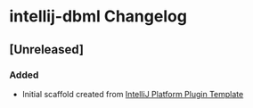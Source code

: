 <!-- Keep a Changelog guide -> https://keepachangelog.com -->

# intellij-dbml Changelog

## [Unreleased]
### Added
- Initial scaffold created from [IntelliJ Platform Plugin Template](https://github.com/JetBrains/intellij-platform-plugin-template)

